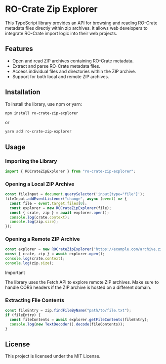 # RO-Crate Zip Explorer

This TypeScript library provides an API for browsing and reading RO-Crate metadata files directly within zip archives. It allows web developers to integrate RO-Crate import logic into their web projects.

## Features

- Open and read ZIP archives containing RO-Crate metadata.
- Extract and parse RO-Crate metadata files.
- Access individual files and directories within the ZIP archive.
- Support for both local and remote ZIP archives.

## Installation

To install the library, use npm or yarn:

```sh
npm install ro-crate-zip-explorer
```

or

```sh
yarn add ro-crate-zip-explorer
```

## Usage

### Importing the Library

```typescript
import { ROCrateZipExplorer } from "ro-crate-zip-explorer";
```

### Opening a Local ZIP Archive

```typescript
const fileInput = document.querySelector('input[type="file"]');
fileInput.addEventListener("change", async (event) => {
  const file = event.target.files[0];
  const explorer = new ROCrateZipExplorer(file);
  const { crate, zip } = await explorer.open();
  console.log(crate.context);
  console.log(zip.size);
});
```

### Opening a Remote ZIP Archive

```typescript
const explorer = new ROCrateZipExplorer("https://example.com/archive.zip");
const { crate, zip } = await explorer.open();
console.log(crate.context);
console.log(zip.size);
```

> [!IMPORTANT]
> The library uses the Fetch API to explore remote ZIP archives. Make sure to handle CORS headers if the ZIP archive is hosted on a different domain.

### Extracting File Contents

```typescript
const fileEntry = zip.findFileByName("path/to/file.txt");
if (fileEntry) {
  const fileContents = await explorer.getFileContents(fileEntry);
  console.log(new TextDecoder().decode(fileContents));
}
```

## License

This project is licensed under the MIT License.
